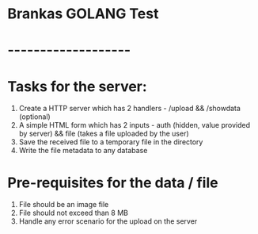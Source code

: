 # Brankas GOLANG Test
# -------------------

# Tasks for the server:
1. Create a HTTP server which has 2 handlers - /upload && /showdata (optional)
2. A simple HTML form which has 2 inputs - auth (hidden, value provided by server) && file (takes a file uploaded by the user)
3. Save the received file to a temporary file in the directory
4. Write the file metadata to any database

# Pre-requisites for the data / file
1. File should be an image file
2. File should not exceed than 8 MB
3. Handle any error scenario for the upload on the server